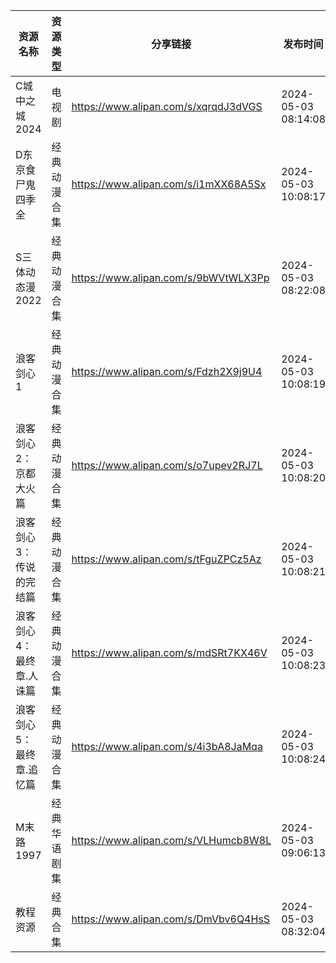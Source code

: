 | 资源名称          | 资源类型   | 分享链接                                 | 发布时间                |
| ------------- | ------ | ------------------------------------ | ------------------- |
| C城中之城2024     | 电视剧    | https://www.alipan.com/s/xqrqdJ3dVGS | 2024-05-03 08:14:08 |
| D东京食尸鬼四季全     | 经典动漫合集 | https://www.alipan.com/s/i1mXX68A5Sx | 2024-05-03 10:08:17 |
| S三体动态漫2022    | 经典动漫合集 | https://www.alipan.com/s/9bWVtWLX3Pp | 2024-05-03 08:22:08 |
| 浪客剑心1         | 经典动漫合集 | https://www.alipan.com/s/Fdzh2X9j9U4 | 2024-05-03 10:08:19 |
| 浪客剑心2：京都大火篇   | 经典动漫合集 | https://www.alipan.com/s/o7upev2RJ7L | 2024-05-03 10:08:20 |
| 浪客剑心3：传说的完结篇  | 经典动漫合集 | https://www.alipan.com/s/tFguZPCz5Az | 2024-05-03 10:08:21 |
| 浪客剑心4：最终章.人诛篇 | 经典动漫合集 | https://www.alipan.com/s/mdSRt7KX46V | 2024-05-03 10:08:23 |
| 浪客剑心5：最终章.追忆篇 | 经典动漫合集 | https://www.alipan.com/s/4i3bA8JaMqa | 2024-05-03 10:08:24 |
| M末路1997       | 经典华语剧集 | https://www.alipan.com/s/VLHumcb8W8L | 2024-05-03 09:06:13 |
| 教程资源          | 经典合集   | https://www.alipan.com/s/DmVbv6Q4HsS | 2024-05-03 08:32:04 |
